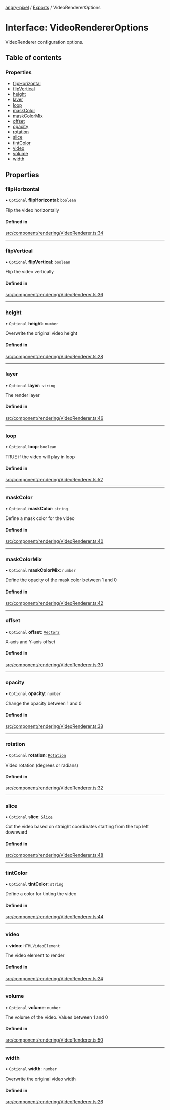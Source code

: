 [angry-pixel](../README.md) / [Exports](../modules.md) / VideoRendererOptions

# Interface: VideoRendererOptions

VideoRenderer configuration options.

## Table of contents

### Properties

- [flipHorizontal](VideoRendererOptions.md#fliphorizontal)
- [flipVertical](VideoRendererOptions.md#flipvertical)
- [height](VideoRendererOptions.md#height)
- [layer](VideoRendererOptions.md#layer)
- [loop](VideoRendererOptions.md#loop)
- [maskColor](VideoRendererOptions.md#maskcolor)
- [maskColorMix](VideoRendererOptions.md#maskcolormix)
- [offset](VideoRendererOptions.md#offset)
- [opacity](VideoRendererOptions.md#opacity)
- [rotation](VideoRendererOptions.md#rotation)
- [slice](VideoRendererOptions.md#slice)
- [tintColor](VideoRendererOptions.md#tintcolor)
- [video](VideoRendererOptions.md#video)
- [volume](VideoRendererOptions.md#volume)
- [width](VideoRendererOptions.md#width)

## Properties

### flipHorizontal

• `Optional` **flipHorizontal**: `boolean`

Flip the video horizontally

#### Defined in

[src/component/rendering/VideoRenderer.ts:34](https://github.com/angry-pixel-studio/angry-pixel-engine/blob/2e7a4eb/src/component/rendering/VideoRenderer.ts#L34)

___

### flipVertical

• `Optional` **flipVertical**: `boolean`

Flip the video vertically

#### Defined in

[src/component/rendering/VideoRenderer.ts:36](https://github.com/angry-pixel-studio/angry-pixel-engine/blob/2e7a4eb/src/component/rendering/VideoRenderer.ts#L36)

___

### height

• `Optional` **height**: `number`

Overwrite the original video height

#### Defined in

[src/component/rendering/VideoRenderer.ts:28](https://github.com/angry-pixel-studio/angry-pixel-engine/blob/2e7a4eb/src/component/rendering/VideoRenderer.ts#L28)

___

### layer

• `Optional` **layer**: `string`

The render layer

#### Defined in

[src/component/rendering/VideoRenderer.ts:46](https://github.com/angry-pixel-studio/angry-pixel-engine/blob/2e7a4eb/src/component/rendering/VideoRenderer.ts#L46)

___

### loop

• `Optional` **loop**: `boolean`

TRUE if the video will play in loop

#### Defined in

[src/component/rendering/VideoRenderer.ts:52](https://github.com/angry-pixel-studio/angry-pixel-engine/blob/2e7a4eb/src/component/rendering/VideoRenderer.ts#L52)

___

### maskColor

• `Optional` **maskColor**: `string`

Define a mask color for the video

#### Defined in

[src/component/rendering/VideoRenderer.ts:40](https://github.com/angry-pixel-studio/angry-pixel-engine/blob/2e7a4eb/src/component/rendering/VideoRenderer.ts#L40)

___

### maskColorMix

• `Optional` **maskColorMix**: `number`

Define the opacity of the mask color between 1 and 0

#### Defined in

[src/component/rendering/VideoRenderer.ts:42](https://github.com/angry-pixel-studio/angry-pixel-engine/blob/2e7a4eb/src/component/rendering/VideoRenderer.ts#L42)

___

### offset

• `Optional` **offset**: [`Vector2`](../classes/Vector2.md)

X-axis and Y-axis offset

#### Defined in

[src/component/rendering/VideoRenderer.ts:30](https://github.com/angry-pixel-studio/angry-pixel-engine/blob/2e7a4eb/src/component/rendering/VideoRenderer.ts#L30)

___

### opacity

• `Optional` **opacity**: `number`

Change the opacity between 1 and 0

#### Defined in

[src/component/rendering/VideoRenderer.ts:38](https://github.com/angry-pixel-studio/angry-pixel-engine/blob/2e7a4eb/src/component/rendering/VideoRenderer.ts#L38)

___

### rotation

• `Optional` **rotation**: [`Rotation`](../classes/Rotation.md)

Video rotation (degrees or radians)

#### Defined in

[src/component/rendering/VideoRenderer.ts:32](https://github.com/angry-pixel-studio/angry-pixel-engine/blob/2e7a4eb/src/component/rendering/VideoRenderer.ts#L32)

___

### slice

• `Optional` **slice**: [`Slice`](Slice.md)

Cut the video based on straight coordinates starting from the top left downward

#### Defined in

[src/component/rendering/VideoRenderer.ts:48](https://github.com/angry-pixel-studio/angry-pixel-engine/blob/2e7a4eb/src/component/rendering/VideoRenderer.ts#L48)

___

### tintColor

• `Optional` **tintColor**: `string`

Define a color for tinting the video

#### Defined in

[src/component/rendering/VideoRenderer.ts:44](https://github.com/angry-pixel-studio/angry-pixel-engine/blob/2e7a4eb/src/component/rendering/VideoRenderer.ts#L44)

___

### video

• **video**: `HTMLVideoElement`

The video element to render

#### Defined in

[src/component/rendering/VideoRenderer.ts:24](https://github.com/angry-pixel-studio/angry-pixel-engine/blob/2e7a4eb/src/component/rendering/VideoRenderer.ts#L24)

___

### volume

• `Optional` **volume**: `number`

The volume of the video. Values between 1 and 0

#### Defined in

[src/component/rendering/VideoRenderer.ts:50](https://github.com/angry-pixel-studio/angry-pixel-engine/blob/2e7a4eb/src/component/rendering/VideoRenderer.ts#L50)

___

### width

• `Optional` **width**: `number`

Overwrite the original video width

#### Defined in

[src/component/rendering/VideoRenderer.ts:26](https://github.com/angry-pixel-studio/angry-pixel-engine/blob/2e7a4eb/src/component/rendering/VideoRenderer.ts#L26)
